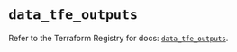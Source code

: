 # `data_tfe_outputs`

Refer to the Terraform Registry for docs: [`data_tfe_outputs`](https://registry.terraform.io/providers/hashicorp/tfe/0.59.0/docs/data-sources/outputs).
